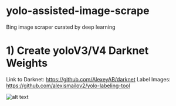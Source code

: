 # yolo-assisted-image-scrape
Bing image scraper curated by deep learning

# 1) Create yoloV3/V4 Darknet Weights 
Link to Darknet: https://github.com/AlexeyAB/darknet
Label Images: https://github.com/alexismailov2/yolo-labeling-tool

![alt text](https://gph.is/g/E0QlDwV)

